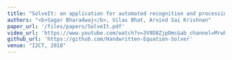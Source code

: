 ```yaml
---
title: "SolveIt: an application for automated recognition and processing of handwritten mathematical equations"
authors: "<b>Sagar Bharadwaj</b>, Vilas Bhat, Arvind Sai Krishnan"
paper_url: '/files/papers/SolveIt.pdf'
video_url: 'https://www.youtube.com/watch?v=3V9D8ZjpOmc&ab_channel=Mrwhosetheboss'
github_url: 'https://github.com/Handwritten-Equation-Solver'
venue: "I2CT, 2018"
---
```

